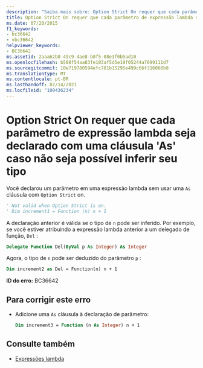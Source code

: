 ```yaml
---
description: "Saiba mais sobre: Option Strict On requer que cada parâmetro de expressão lambda seja declarado com uma cláusula ' as ' se seu tipo não puder ser inferido"
title: Option Strict On requer que cada parâmetro de expressão lambda seja declarado com uma cláusula 'As' caso não seja possível inferir seu tipo
ms.date: 07/20/2015
f1_keywords:
- bc36642
- vbc36642
helpviewer_keywords:
- BC36642
ms.assetid: 2aaa62b8-49c9-4ae8-b0f5-08e3f0b5ad10
ms.openlocfilehash: b588f54aa83fe103af5d5e19f05244a7099111d7
ms.sourcegitcommit: 10e719780594efc781b15295e499c66f316068b8
ms.translationtype: MT
ms.contentlocale: pt-BR
ms.lasthandoff: 02/14/2021
ms.locfileid: "100436234"
---
```

# <a name="option-strict-on-requires-each-lambda-expression-parameter-to-be-declared-with-an-as-clause-if-its-type-cannot-be-inferred"></a>Option Strict On requer que cada parâmetro de expressão lambda seja declarado com uma cláusula 'As' caso não seja possível inferir seu tipo

Você declarou um parâmetro em uma expressão lambda sem usar uma `As` cláusula com `Option Strict` on.  
  
```vb  
' Not valid when Option Strict is on.  
' Dim increment1 = Function (n) n + 1  
```  
  
 A declaração anterior é válida se o tipo de `n` pode ser inferido. Por exemplo, se você estiver atribuindo a expressão lambda anterior a um delegado de função, `Del` :  
  
```vb  
Delegate Function Del(ByVal p As Integer) As Integer  
```  
  
 Agora, o tipo de `n` pode ser deduzido do parâmetro `p` :  
  
```vb  
Dim increment2 as Del = Function(n) n + 1  
```  
  
 **ID do erro:** BC36642  
  
## <a name="to-correct-this-error"></a>Para corrigir este erro  
  
- Adicione uma `As` cláusula à declaração de parâmetro:  
  
    ```vb  
    Dim increment3 = Function (n As Integer) n + 1  
    ```  
  
## <a name="see-also"></a>Consulte também

- [Expressões lambda](../programming-guide/language-features/procedures/lambda-expressions.md)
